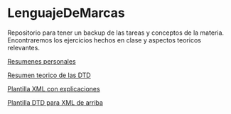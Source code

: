 # LenguajeDeMarcas

<!-- :TODO xsl ver que es pendiente para despues de navidades
Crear enlaces desde aqui hacia cada uno de los ejercicios 
dividiendolos en un esquema en funcion del contenido de cada uno de ellos 

	RESUMIR DOCUMENTO XML_XSD_activides_verAlumno
-->
Repositorio para tener un backup de las tareas y conceptos de la materia. Encontraremos los ejercicios hechos en clase
y aspectos teoricos relevantes.

[Resumenes personales](https://github.com/MateoCarballo/LenguajeDeMarcas/tree/main/_Resumenes_Personales)

[Resumen teorico de las DTD](https://github.com/MateoCarballo/LenguajeDeMarcas/blob/main/_Resumenes_Personales/DTD/Chuleta%20DTD.md)

[Plantilla XML con explicaciones](https://github.com/MateoCarballo/LenguajeDeMarcas/blob/main/_Resumenes_Personales/DTD/Plantilla_XML_con_DTD_externa.xml)

[Plantilla DTD para XML de arriba](https://github.com/MateoCarballo/LenguajeDeMarcas/blob/main/_Resumenes_Personales/DTD/Plantilla_XML.dtd)
